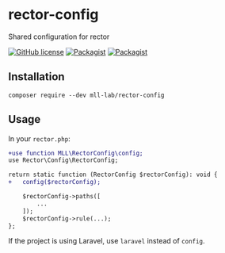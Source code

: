 # rector-config

Shared configuration for rector

[![GitHub license](https://img.shields.io/github/license/mll-lab/rector-config.svg)](https://github.com/mll-lab/rector-config/blob/master/LICENSE)
[![Packagist](https://img.shields.io/packagist/v/mll-lab/rector-config.svg)](https://packagist.org/packages/mll-lab/rector-config)
[![Packagist](https://img.shields.io/packagist/dt/mll-lab/rector-config.svg)](https://packagist.org/packages/mll-lab/rector-config)

## Installation

    composer require --dev mll-lab/rector-config

## Usage

In your `rector.php`:

```diff
+use function MLL\RectorConfig\config;
use Rector\Config\RectorConfig;

return static function (RectorConfig $rectorConfig): void {
+   config($rectorConfig);

    $rectorConfig->paths([
        ...
    ]);
    $rectorConfig->rule(...);
};
```

If the project is using Laravel, use `laravel` instead of `config`.
